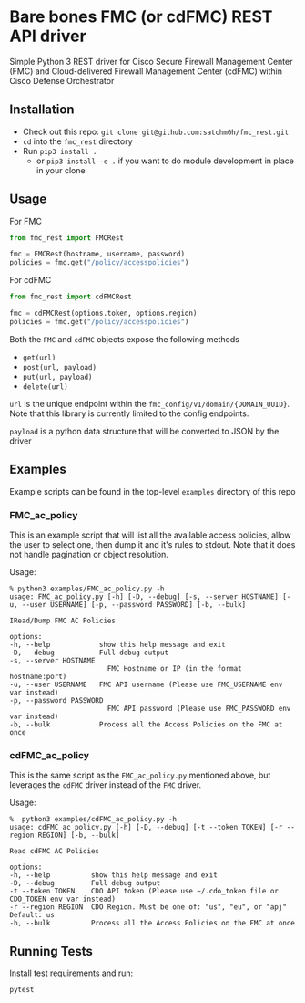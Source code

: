 # Bare bones FMC (or cdFMC) REST API driver

Simple Python 3 REST driver for Cisco Secure Firewall Management Center (FMC) and Cloud-delivered Firewall Management Center (cdFMC) within Cisco Defense Orchestrator

## Installation

- Check out this repo: `git clone git@github.com:satchm0h/fmc_rest.git`
- `cd` into the `fmc_rest` directory
- Run `pip3 install .`
  - or `pip3 install -e .` if you want to do module development in place in your clone

## Usage

For FMC

```python
from fmc_rest import FMCRest

fmc = FMCRest(hostname, username, password)
policies = fmc.get("/policy/accesspolicies")

```

For cdFMC

```python
from fmc_rest import cdFMCRest

fmc = cdFMCRest(options.token, options.region)
policies = fmc.get("/policy/accesspolicies")

```

Both the `FMC` and `cdFMC` objects expose the following methods

- `get(url)`
- `post(url, payload)`
- `put(url, payload)`
- `delete(url)`

`url` is the unique endpoint within the `fmc_config/v1/domain/{DOMAIN_UUID}`. Note that this library is currently limited to the config endpoints.

`payload` is a python data structure that will be converted to JSON by the driver

## Examples

Example scripts can be found in the top-level `examples` directory of this repo

### FMC_ac_policy
This is an example script that will list all the available access policies, allow the user to select one, then dump it and it's rules to stdout. Note that it does not handle pagination or object resolution.

Usage:

    % python3 examples/FMC_ac_policy.py -h
    usage: FMC_ac_policy.py [-h] [-D, --debug] [-s, --server HOSTNAME] [-u, --user USERNAME] [-p, --password PASSWORD] [-b, --bulk]

    IRead/Dump FMC AC Policies

    options:
    -h, --help            show this help message and exit
    -D, --debug           Full debug output
    -s, --server HOSTNAME
                            FMC Hostname or IP (in the format hostname:port)
    -u, --user USERNAME   FMC API username (Please use FMC_USERNAME env var instead)
    -p, --password PASSWORD
                            FMC API password (Please use FMC_PASSWORD env var instead)
    -b, --bulk            Process all the Access Policies on the FMC at once

### cdFMC_ac_policy
This is the same script as the `FMC_ac_policy.py` mentioned above, but leverages the `cdFMC` driver instead of the `FMC` driver.

Usage: 

    %  python3 examples/cdFMC_ac_policy.py -h
    usage: cdFMC_ac_policy.py [-h] [-D, --debug] [-t --token TOKEN] [-r --region REGION] [-b, --bulk]

    Read cdFMC AC Policies

    options:
    -h, --help          show this help message and exit
    -D, --debug         Full debug output
    -t --token TOKEN    CDO API token (Please use ~/.cdo_token file or CDO_TOKEN env var instead)
    -r --region REGION  CDO Region. Must be one of: "us", "eu", or "apj" Default: us
    -b, --bulk          Process all the Access Policies on the FMC at once
## Running Tests

Install test requirements and run:

    pytest
